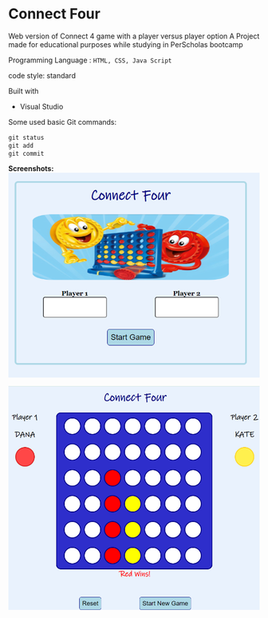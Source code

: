 # Connect Four
Web version of Connect 4 game with a player versus player option
A Project made for educational purposes while studying in PerScholas bootcamp

Programming Language : `HTML, CSS, Java Script`

code style: standard

Built with
* Visual Studio

Some used basic Git commands:
```
git status
git add
git commit
```


**Screenshots:**
![welcome page of the game](https://github.com/dseydahmetova/ConnectFour/blob/main/images/welcomepage.PNG?raw=true)

![gamepage](https://github.com/dseydahmetova/ConnectFour/blob/main/images/gamepage.png?raw=true)